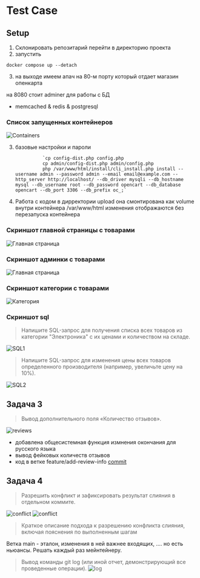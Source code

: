 # Test Case

## Setup

1. Склонировать репозитарий перейти в директорию проекта
2. запустить 

`docker compose up --detach`


3. на выходе имеем 
апач на 80-м порту который отдает магазин опенкарта

на 8080 стоит adminer для работы с БД

+ memcached & redis & postgresql

### Список запущенных контейнеров

![Containers](img/containers.png)

3. базовые настройки и пароли 


                 `cp config-dist.php config.php
                 cp admin/config-dist.php admin/config.php
                 php /var/www/html/install/cli_install.php install --username admin --password admin --email email@example.com --http_server http://localhost/ --db_driver mysqli --db_hostname mysql --db_username root --db_password opencart --db_database opencart --db_port 3306 --db_prefix oc_;`


4. Работа с кодом в дирректории upload
    она смонтирована как volume внутри контейнера /var/www/html
    изменения отображаются без перезапуска контейнера

### Скриншот главной страницы с товарами

![Главная страница](img/home.png)

### Скриншот админки с товарами

![Главная страница](img/products.png)

### Скриншот категории с товарами

![Категория](img/category.png)


### Скриншот sql
>  Напишите SQL-запрос для получения списка всех товаров из категории "Электроника" с их ценами и количеством на складе.

![SQL1](img/sql_products.png)


>  Напишите SQL-запрос для изменения цены всех товаров определенного
производителя (например, увеличьте цену на 10%).

![SQL2](img/sql_update_price.png)

## Задача 3
> Вывод дополнительного поля «Количество отзывов».

![reviews](img/reviews.png)

- добавлена общесистемная функция измнения окончания для русского языка
- вывод фейковых количеств отзывов
- код в ветке feature/add-review-info [commit](https://github.com/toptyhin/testcase/commit/796150c86dc0654b64f6e165be20a87ba1a127e2)

## Задача 4
> Разрешить конфликт и зафиксировать результат слияния в отдельном коммите.

![conflict](img/conflict1.png)
![conflict](img/conflict2.png)

>Краткое описание подхода к разрешению конфликта слияния, включая пояснения по выполненным шагам

Ветка main - эталон, изменения в ней важнее входящих, .... но есть ньюансы. Решать каждый раз мейнтейнеру.


>Вывод команды git log (или иной отчет, демонстрирующий все проведенные операции).
![log](img/gitlog.png)